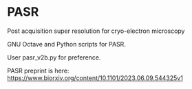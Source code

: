 # PASR
Post acquisition super resolution for cryo-electron microscopy

GNU Octave and Python scripts for PASR.

User pasr_v2b.py for preference.

PASR preprint is here: https://www.biorxiv.org/content/10.1101/2023.06.09.544325v1
